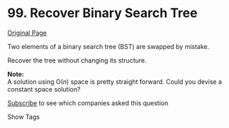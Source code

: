 # 99. Recover Binary Search Tree

[Original Page](https://leetcode.com/problems/recover-binary-search-tree/)

Two elements of a binary search tree (BST) are swapped by mistake.

Recover the tree without changing its structure.

**Note:**  
A solution using O(_n_) space is pretty straight forward. Could you devise a constant space solution?

<div>

[Subscribe](/subscribe/) to see which companies asked this question

</div>

<div>

<div id="tags" class="btn btn-xs btn-warning">Show Tags</div>

<span class="hidebutton" style="display: none;">[Tree](/tag/tree/) [Depth-first Search](/tag/depth-first-search/)</span></div>